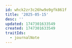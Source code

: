 ```yaml
---
id: whck2zr3c26hw9o9gfk861f
title: '2025-05-15'
desc: ''
updated: 1747301633549
created: 1747301633549
traitIds:
  - journalNote
---
```

